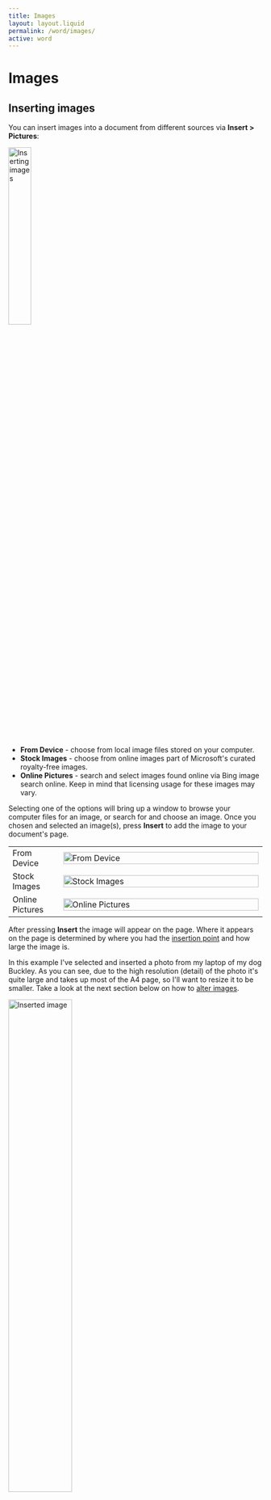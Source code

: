 ```yaml
---
title: Images
layout: layout.liquid
permalink: /word/images/
active: word
---
```


<h1>Images</h1>

<section class="section-light">
<h2 id="image-create">Inserting images</h2>
<p>You can insert images into a document from different sources via <strong>Insert > Pictures</strong>:</p>
<p><img class="thumbnail" src="{{ '/assets/images/word/Images/Ribbon%20images.png' | url }}" alt="Inserting images" style="display: inline; margin: auto; height: 30%; width: 30%;"></p>
<ul>
    <li><strong>From Device</strong> - choose from local image files stored on your computer.</li>
    <li><strong>Stock Images</strong> - choose from online images part of Microsoft's curated royalty-free images.</li>
    <li><strong>Online Pictures</strong> - search and select images found online via Bing image search online. Keep in mind that licensing usage for these images may vary.</li>
</ul>


<p>Selecting one of the options will bring up a window to browse your computer files for an image, or search for and choose an image. Once you chosen and selected an image(s), press <strong>Insert</strong> to add the image to your document's page.</p>
  <table class="no-border">
    <colgroup>
      <col style="width: 20%;">
      <col style="width: 80%;">
    </colgroup>
    <tbody>
      <tr>
        <td>From Device</td>
        <td><img class="thumbnail" src="{{ '/assets/images/word/Images/From%20device.png' | url }}" alt="From Device"  style="display: inline; margin: auto; height: 100%; width: 100%;"></td>
      </tr>
      <tr>
        <td>Stock Images</td>
        <td><img class="thumbnail" src="{{ '/assets/images/word/Images/Stock%20images.png' | url }}" alt="Stock Images" style="display: inline; margin: auto; height: 100%; width: 100%;"></td>
      </tr>
      <tr>
        <td>Online Pictures</td>
        <td><img class="thumbnail" src="{{ '/assets/images/word/Images/Online%20pictures.png' | url }}" alt="Online Pictures" style="display: inline; margin: auto; height: 100%; width: 100%;"></td>
      </tr>
    </tbody>
  </table>

<p>After pressing <strong>Insert</strong> the image will appear on the page. Where it appears on the page is determined by where you had the <a href="/glossary/#insertion-point">insertion point</a> and how large the image is.</p>

<p>In this example I've selected and inserted a photo from my laptop of my dog Buckley. As you can see, due to the high resolution (detail) of the photo it's quite large and takes up most of the A4 page, so I'll want to resize it to be smaller. Take a look at the next section below on how to <a href="#image-alter">alter images</a>.</p>

<img class="thumbnail" src="{{ '/assets/images/word/Images/Picture%20inserted.png' | url }}" alt="Inserted image" style="display: inline; margin: auto; height: 50%; width: 50%;">


<h2 id="image-create">Inserting shapes, icons and 3D models</h2>
<p>As well as images you can also insert shapes, icons and 3D models into a document from
<table>
  <colgroup>
    <col style="width: 33%;">
    <col style="width: 33%;">
    <col style="width: 33%;">
  </colgroup>
    <thead>
        <tr>
          <th>Shapes</th>
          <th>Icons</th>
          <th>3D models</th>
        </tr>
    </thead>
      <tbody>
        <td><img class="thumbnail" src="{{ '/assets/images/word/Images/Insert%20shapes.png' | url }}" alt="Insert shapes from Insert" style="display: block; margin: auto; height: 150%; width: 100%;"></td>
        <td><img class="thumbnail" src="{{ '/assets/images/word/Images/Insert%20icons.png' | url }}" alt="Insert icons from Insert" style="display: block; margin: auto; height: 100%; width: 100%;"></td>
        <td><img class="thumbnail" src="{{ '/assets/images/word/Images/Insert%203D%20models.png' | url }}" alt="Insert 3D models from Insert" style="display: block; margin: auto; height: 100%; width: 100%;"></td>
      </tbody>
</table>

<h4>Shapes</h4>
<p>There is a huge library of shapes to choose from.</p> 
<p><img class="thumbnail" src="{{ '/assets/images/word/Images/Insert%20shapes%20options.png' | url }}" alt="Insert shapes options" style="max-width: 100%; height: auto; display: inline; margin: auto;"></p>

<p>Once inserted you can alter shapes in their position, colour, size and some let you type inside them, see the next section on <a href="#image-alter">altering images/shapes</a>.</p>
<p><img class="thumbnail" src="{{ '/assets/images/word/Images/Typing%20inside%20shape.png' | url }}" alt="Typing inside a shape" style="max-width: 100%; height: auto; display: inline; margin: auto;"></p>


<h4>Icons</h4>
<p>Word has a library of useful royalty-free icons you can insert, recolor and resize. See the next section on <a href="#image-alter">altering images/shapes</a>.</p>
<p><img class="thumbnail" src="{{ '/assets/images/word/Images/Stock%20images%20gallery.png' | url }}" alt="Stock images gallery" style="max-width: 75%; height: auto; display: inline; margin: auto;"></p>

<h4>3D models</h4>
<p>3D models are a hidden gem not commonly known to many but can be useful for attention grabbing illustrative purposes and avatars. You can move, resize and rotate them, as well as rotate them per X-axis (left/right) and Y-axis (up/down). See the next section on <a href="#image-alter">altering images/shapes</a>.</p> </p>
<p><img class="thumbnail" src="{{ '/assets/images/word/Images/3D%20models.png' | url }}" alt="3D models gallery" style="max-width: 75%; height: auto; display: inline; margin: auto;"></p>

<h2 id="image-alter">Altering images/shapes (including icons and 3D models)</h2>
<p>When inserted an image or shape is automatically selected and has a <a href="/glossary/#bounding-box">bounding box</a> around it. The bounding box has some white circles around the image called <strong>sizing handles</strong> used to resize it as needed. There is also a <strong>rotate handle</strong> icon to rotate your image/shape if you want to. Your cursor icon will change depending on where you hover it, indicating available actions you can do by clicking and dragging.</p>
<p>Hover over the table rows below to see an example of each in action:</p>
  <table class="word-images-cursor-icons hover-table">
    <colgroup>
      <col style="width: 17%;">
      <col style="width: 63%;">
      <col style="width: 20%;">
    </colgroup>
    <thead>
      <tr>
        <th>Function</th>
        <th>Action</th>
        <th>Cursor icon</th>
      </tr>
    </thead>
    <tbody>
      <tr class="tooltip-row" data-gif="{{ '/assets/images/word/Images/Resize%20image.gif' | url }}">
        <td>Hover over sizing handles (white circles)<p><img class="thumbnail" src="{{ '/assets/images/word/Images/Sizing%20handles.png' | url }}" alt="Sizing handles" style="display: block; margin: auto; width: 50%;"></p></td>
        <td>Hover over sizing handles and you'l see a two-way arrow indicating what direction you can resize in (i.e. horizonal, vertical or diagonal). Click and drag to resize, drag inward to reduce the size, drag outward to increase the size.</td>
        <td>
        <img class="thumbnail" src="{{ '/assets/images/word/Images/Resize%20arrow%20diagonal.png' | url }}" alt="Resize arrow diagonal" style="display: block; margin: auto; width: 50%;">
        <img class="thumbnail" src="{{ '/assets/images/word/Images/Resize%20arrow%20horizontal.png' | url }}" alt="Resize arrow horizontal" style="display: block; margin: auto; width: 50%;">
        <img class="thumbnail" src="{{ '/assets/images/word/Images/Resize%20arrow%20vertical.png' | url }}" alt="Resize arrow vertical" style="display: block; margin: auto; width: 50%;">
        </td>
      </tr>
      <tr class="tooltip-row" data-gif="{{ '/assets/images/word/Images/Rotate%20image.gif' | url }}">
        <td>Hover over the rotate handle<p><img class="thumbnail" src="{{ '/assets/images/word/Images/Rotate%20handle.png' | url }}" alt="Rotate arrow" style="display: block; margin: auto; width: 25%;"></p></td>
        <td><p>Hover over the rotate handle and you cursor icon wil change to a rotation icon. Click and drag to rotate the image, dragging the image clockwise or anti-clockwise.</p> <p>Alternatively you can also use the <strong>Layout Options</strong> or <strong>Picture Format</strong> tab for precise rotation like 90° or flip horizontal/vertical.</p></td>
        <td><img class="thumbnail" src="{{ '/assets/images/word/Images/Rotate%20arrow.png' | url }}" alt="Rotate arrow" style="display: block; margin: auto; width: 100%;"></td>
      </tr>
      <tr class="tooltip-row" data-gif="{{ '/assets/images/word/Images/Move%20image.gif' | url }}">
        <td>Hover anywhere over the image/shape</td>
        <td><p>Hover over the image/shape, then when the cursor icon changes to a four-way arrow you can click and drag to move it.</p> <p><u>Note</u>: images are <a href="/glossary/#anchor">anchored</a> to text by default (i.e. line by line) so this will determine how/where you can move it. To move it around freely you can change its <strong>layout options</strong> so it 'floats' above or behind text, see below.</p></td>
        <td><img class="thumbnail" src="{{ '/assets/images/word/Images/Move%20arrow%20grey%20background.png' | url }}" alt="Move arrow" style="display: block; margin: auto; width: 100%;"></td>
      </tr>
      <tr class="tooltip-row" data-gif="{{ '/assets/images/word/Images/Adjustment%20handle%20example.gif' | url }}">
        <td>(Shapes only) Hover over adjustment handle<p><img class="thumbnail" src="{{ '/assets/images/word/Images/Adjustment%20handle.png' | url }}" alt="Rotate arrow" style="display: block; margin: auto; width: 35%;"></p></td>
        <td><p>Shapes may have a yellow circle called an adjustment handle. Hover over it and when the cursor icon changes to a different arrow you can click and drag to alter the internal dimensions of the shape like the angle, curve, width, tail length or custom geometry tweaks.</p></td>
        <td><img class="thumbnail" src="{{ '/assets/images/word/Images/Adjustment%20handle%20cursor%20arrow.png' | url }}" alt="Move arrow" style="display: block; margin: auto; width: 50%;"></td>
      </tr>
      <tr class="tooltip-row" data-gif="{{ '/assets/images/word/Images/Rotate%203D%20model%20example.gif' | url }}">
        <td>(3D Models only) Hover over the central rotate handle<p><img class="thumbnail" src="{{ '/assets/images/word/Images/Rotate%203D%20model%20handle.png' | url }}" alt="Move arrow" style="display: block; margin: auto; width: 20%;"></p></td>
        <td><p>Hover over and when the cursor icon changes to rotate icon you can click and drag to rotate the model around anyway.</p></td>
        <td><img class="thumbnail" src="{{ '/assets/images/word/Images/Rotate%20arrow.png' | url }}" alt="Move arrow" style="display: block; margin: auto; width: 100%;"></td>
      </tr>
    </tbody>s
    </table>
    <h3>Layout options</h3>
    <p>When the image/shape is selected you'll also see a small box top right, click this to see the layout options available:</p>
    <img class="thumbnail" src="{{ '/assets/images/word/Images/Layout%20options.png' | url }}" alt="Layout options" style="display: inline; margin: auto; width: 50%;">
    <p>Hover over the rows below to see how text acts around the image/shape each option:</p>
    <table class="word-images-cursor-icons hover-table">
    <colgroup>
      <col style="width: 20%;">
      <col style="width: 80%;">
    </colgroup>
    <thead>
      <tr>
        <th>Layout option</th>
        <th>Function</th>
      </tr>
    </thead>
    <tbody>
      <tr class="tooltip-row" data-gif="{{ '/assets/images/word/Images/Layout%20options%20in%20line%20with%20text%20example.png' | url }}">
        <td>Layout options in line with text<img class="thumbnail" src="{{ '/assets/images/word/Images/Layout%20options%20in%20line%20with%20text.png' | url }}" alt="Layout options in line with text" style="display: block; margin: auto; width: 30%;"></td>
        <td>This is the default option. The image/shape will sit alongside text sharing the same line.</td>
      </tr>
      <tr class="tooltip-row" data-gif="{{ '/assets/images/word/Images/Layout%20options%20square%20wrap%20example.png' | url }}">
        <td>Layout options square wrap<img class="thumbnail" src="{{ '/assets/images/word/Images/Layout%20options%20square%20wrap.png' | url }}" alt="Layout options square wrap" style="display: block; margin: auto; width: 30%;"></td>
        <td>Text wraps around the outer edge of the image/shape’s bounding box in a square or rectangular shape. This is useful for placing images/shapes beside paragraphs or in columns.</td>
      </tr>
      <tr class="tooltip-row" data-gif="{{ '/assets/images/word/Images/Layout%20options%20tight%20wrap%20example.png' | url }}">
        <td>Layout options tight wrap<img class="thumbnail" src="{{ '/assets/images/word/Images/Layout%20options%20tight%20wrap.png' | url }}" alt="Layout options tight wrap" style="display: block; margin: auto; width: 30%;"></td>
        <td>Text treats the image/shape like a solid block flowing around it, but doesn’t enter any internal gaps. This works well for Logos, cutouts and images with transparent backgrounds.</td>
      </tr>
      <tr class="tooltip-row" data-gif="{{ '/assets/images/word/Images/Layout%20options%20through%20wrap%20example.png' | url }}">
        <td>Layout options through wrap<img class="thumbnail" src="{{ '/assets/images/word/Images/Layout%20options%20through%20wrap.png' | url }}" alt="Layout options through wrap.png" style="display: block; margin: auto; width: 30%;"></td>
        <td>As above but text will also wrap through transparent or open areas inside the image. Only noticeable on images with transparency and it needs to be a particular shape for this effect to work.</td>
      </tr>
      <tr class="tooltip-row" data-gif="{{ '/assets/images/word/Images/Layout%20options%20top%20and%20bottom%20wrap%20example.png' | url }}">
        <td>Layout options top and bottom wrap<img class="thumbnail" src="{{ '/assets/images/word/Images/Layout%20options%20top%20and%20bottom wrap.png' | url }}" alt="Layout options top and bottom wrap" style="display: block; margin: auto; width: 30%;"></td>
        <td>Text remains above and below the image/shape, never beside it. This is useful for isolating visuals to make them stand out.</td>
      </tr>
      <tr class="tooltip-row" data-gif="{{ '/assets/images/word/Images/Layout%20options%20behind%20text%20wrap%20example.png' | url }}">
        <td>Layout options behind text wrap<img class="thumbnail" src="{{ '/assets/images/word/Images/Layout%20options%20behind%20text%20wrap.png' | url }}" alt="Layout options behind text wrap" style="display: block; margin: auto; width: 30%;"></td>
        <td>The image/shape will sit behind the text like a background. This is useful for watermarks or decorative backgrounds, though it may make text hard to read. With this wrap option the image/shape can be moved freely anywhere on the page.</td>
      </tr>
      <tr class="tooltip-row" data-gif="{{ '/assets/images/word/Images/Layout%20options%20in%20front%20of%20text%20wrap%20example.png' | url }}">
        <td>Layout options in front of text wrap<img class="thumbnail" src="{{ '/assets/images/word/Images/Layout options in front of text wrap.png' | url }}" alt="Layout 0options in front of text wrap" style="display: block; margin: auto; width: 30%;"></td>
        <td>The image/shape floats over the text, potentially obscuring it. Can be used for overlays, callouts, or dramatic visual effects. With this wrap option the image/shape can be moved freely anywhere on the page.</td>
      </tr>
      </tbody>
      </table>

<p>When you select one of the text wrapping options two other options become active to choose from. Hover over below to see how each work:</p> 

<table class="word-images-cursor-icons hover-table">
    <colgroup>
      <col style="width: 20%;">
      <col style="width: 80%;">
    </colgroup>
    <thead>
      <tr>
        <th>Text wrapping option </th>
        <th>Function</th>
      </tr>
    </thead>
    <tbody>
      <tr class="tooltip-row" data-gif="{{ '/assets/images/word/Images/\Layout%20options%20move%20with%20text.gif' | url }}">
        <td><strong>Move with text</strong></td>
        <td><p>This is the default option. The image/shape will around move with the text when text or any other content is added or removed before it.</p><p><u>Note</u>: This won't work for wrapping behind and in front of text.</p></td>
      </tr>
      <tr class="tooltip-row" data-gif="{{ '/assets/images/word/Images/\Layout%20options%20fix%20position%20on%20page.gif' | url }}">
        <td><strong>Fix position on page</strong></td>
        <td>The image/shape will stay in place unaffected by any text or contnt added or removed before it. Text will flow around the image/shape instead.</td>
      </tr>
    </tbody>
</table>


<h3>Anchoring</h3>

<p>We previously touched on how an image/shape set to be <strong>In Line with Text</strong> 'anchors' it to the same line as the surrounding text. For other wrap types a blue anchor symbol will appear in the left margin to indicate which paragraph it is attached to. This is helpful if you have the default option <strong>Move with text</strong> enabled, as you can use it to predict whether your image/shape will shift if that paragraph or one before it moves.</p>

<img class="thumbnail" src="{{ '/assets/images/word/Images/Anchor%20with%20square%20wrap.png' | url }}" alt="Anchor with square wrap" style="display: block; margin: auto; width: 85%;">
</section>
